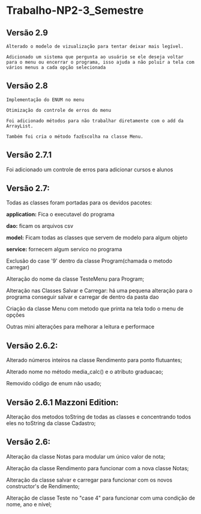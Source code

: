 # Trabalho-NP2-3_Semestre
## Versão 2.9

	Alterado o modelo de vizualização para tentar deixar mais legível.
	
	Adicionado um sistema que pergunta ao usuário se ele deseja voltar para o menu ou encerrar o programa, isso ajuda a não poluir a tela com vários menus a cada opção selecionada
	

## Versão 2.8

    Implementação do ENUM no menu
	
	Otimização do controle de erros do menu
	
    Foi adicionado métodos para não trabalhar diretamente com o add da ArrayList.
    
    Também foi cria o método fazEscolha na classe Menu.

## Versão 2.7.1

Foi adicionado um controle de erros para adicionar cursos e alunos

 ## Versão 2.7:

Todas as classes foram portadas para os devidos pacotes:

**application:** Fica o executavel do programa 

**dao:** ficam os arquivos csv 

**model:** Ficam todas as classes que servem de modelo para algum objeto 

**service:** fornecem algum servico no programa 

Exclusão do case '9' dentro da classe Program(chamada o metodo carregar)

Alteração do nome da classe TesteMenu para Program;

Alteração nas Classes Salvar e Carregar: há uma pequena alteração para o programa conseguir salvar e carregar de dentro
da pasta dao 

Criação da classe Menu com metodo que printa na tela todo o menu de opções

Outras mini alterações para melhorar a leitura e performace


## Versão 2.6.2:

Alterado números inteiros na classe Rendimento para ponto flutuantes;

Alterado nome no método media_calc() e o atributo graduacao;

Removido código de enum não usado;

## Versão 2.6.1 Mazzoni Edition:

Alteração dos metodos toString de todas as classes e concentrando todos eles no toString da classe
Cadastro;


## Versão 2.6:

Alteração da classe Notas para modular um único valor de nota;

Alteração da classe Rendimento para funcionar com a nova classe Notas;

Alteração da classe salvar e carregar para funcionar com os novos constructor's de Rendimento;

Alteração de classe Teste no "case 4" para funcionar com uma condição de nome, ano e nível;
